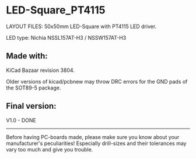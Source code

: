 
LED-Square_PT4115
=================

LAYOUT FILES: 50x50mm LED-Square with PT4115 LED driver.

LED type: Nichia NSSL157AT-H3 / NSSW157AT-H3


Made with:
----------

KiCad Bazaar revision 3804.

Older versions of kicad/pcbnew may throw DRC errors
for the GND pads of the SOT89-5 package.


Final version:
--------------

V1.0 - DONE


---

Before having PC-boards made, please make sure you know about your manufacturer's peculiarities!
Especially drill-sizes and their tolerances may vary too much and give you trouble.

